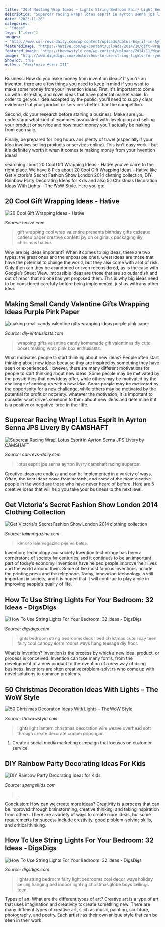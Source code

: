 ```yaml
---
title: "2014 Mustang Wrap Ideas ~ Lights String Bedroom Fairy Light Bedrooms Cool Decor Ways Holiday Ceiling Hanging Bed Indoor Lighting Christmas Globe Boys Ceilings Teen"
description: "Supercar racing wrap! lotus esprit in ayrton senna jps livery by camshaft"
date: "2022-11-26"
categories:
- "ideas"
tags: ["ideas"]
images:
- "http://www.car-revs-daily.com/wp-content/uploads/Lotus-Esprit-in-Ayrton-Senna-JPS-Livery-by-CAMSHAFT-7.jpg"
featuredImage: "https://hative.com/wp-content/uploads/2014/10/gift-wrapping-ideas/18-cool-gift-wrapping-ideas.jpg"
featured_image: "http://thewowstyle.com/wp-content/uploads/2014/11/Weave-lights-through-a-lantern-to-create-a-soft-overhead-light-source..jpg"
image: "http://www.digsdigs.com/photos/how-to-use-string-lights-for-your-bedroom-ideas-18-554x831.jpg"
ShowToc: true
author: "Anastasia Adams III"
---
```



Business: How do you make money from invention ideas?
If you're an inventor, there are a few things you need to keep in mind if you want to make some money from your invention ideas. 
First, it's important to come up with interesting and novel ideas that have potential market value. In order to get your idea accepted by the public, you'll need to supply clear evidence that your product or service is better than the competition.

Second, do your research before starting a business. Make sure you understand what kind of expenses associated with developing and selling your product or service and how much money you'll actually be making from each sale.

Finally, be prepared for long hours and plenty of travel (especially if your idea involves selling products or services online). This isn't easy work - but it's definitely worth it when it comes to making money from your invention ideas!

	

		
searching about 20 Cool Gift Wrapping Ideas - Hative you've came to the right place. We have 8 Pics about 20 Cool Gift Wrapping Ideas - Hative like Get Victoria&#039;s Secret Fashion Show London 2014 clothing collection, DIY Rainbow Party Decorating Ideas for Kids and also 50 Christmas Decoration Ideas With Lights – The WoW Style. Here you go:
		
    
## 20 Cool Gift Wrapping Ideas - Hative

<img loading=lazy src="https://hative.com/wp-content/uploads/2014/10/gift-wrapping-ideas/18-cool-gift-wrapping-ideas.jpg" onerror="this.onerror=null;this.src='https://tse3.mm.bing.net/th?id=OIP.y0RrePIHy3G-BNjv_nTHvAHaJ4&amp;pid=15.1';" alt="20 Cool Gift Wrapping Ideas - Hative">

_Source: hative.com_

>gift wrapping cool wrap valentine presents birthday gifts cadeaux cadeau paper creative confetti joy oh originaux packaging diy christmas hative. 

	

Why are big ideas important?
When it comes to big ideas, there are two types: the great ones and the impossible ones. Great ideas are those that have the potential to change the world, but they also come with a lot of risk. Only then can they be abandoned or even reconsidered, as is the case with Google’s Street View. Impossible ideas are those that are so outlandish and out of reach that no one has yet proposed them. This is why big ideas need to be considered carefully before being implemented, just as with any other idea.

    
## Making Small Candy Valentine Gifts Wrapping Ideas Purple Pink Paper

<img loading=lazy src="http://www.diy-enthusiasts.com/wp-content/uploads/2014/01/making-small-candy-valentine-gifts-wrapping-ideas.jpg?df51ca" onerror="this.onerror=null;this.src='https://tse3.mm.bing.net/th?id=OIP.SkxZNFhdNGJq4X0qOWg-AwAAAA&amp;pid=15.1';" alt="making small candy valentine gifts wrapping ideas purple pink paper">

_Source: diy-enthusiasts.com_

>wrapping gifts valentine candy homemade gift valentines diy cute boxes making wrap pink box enthusiasts. 

	

What motivates people to start thinking about new ideas?
People often start thinking about new ideas because they are inspired by something they have seen or experienced. However, there are many different motivations for people to start thinking about new ideas. Some people may be motivated by the possibilities that new ideas offer, while others may be motivated by the challenge of coming up with a new idea. Some people may be motivated by the opportunity for a new challenge, while others may be motivated by the potential for profit or notoriety. whatever the motivation, it is important to consider what drives someone to think about new ideas and determine if it is a positive or negative force in their life.

    
## Supercar Racing Wrap! Lotus Esprit In Ayrton Senna JPS Livery By CAMSHAFT

<img loading=lazy src="http://www.car-revs-daily.com/wp-content/uploads/Lotus-Esprit-in-Ayrton-Senna-JPS-Livery-by-CAMSHAFT-7.jpg" onerror="this.onerror=null;this.src='https://tse3.mm.bing.net/th?id=OIP._i8U3XXju2hfrnUzJJ0YtAHaD2&amp;pid=15.1';" alt="Supercar Racing Wrap! Lotus Esprit in Ayrton Senna JPS Livery by CAMSHAFT">

_Source: car-revs-daily.com_

>lotus esprit jps senna ayrton livery camshaft racing supercar. 

	

Creative ideas are endless and can be implemented in a variety of ways. Often, the best ideas come from scratch, and some of the most creative people in the world are those who have never heard of before. Here are 5 creative ideas that will help you take your business to the next level.

    
## Get Victoria&#039;s Secret Fashion Show London 2014 Clothing Collection

<img loading=lazy src="https://www.laiamagazine.com/wp-content/uploads/2014/12/victorias-secret-fashion-show-london-2014-kimono-robe.jpg" onerror="this.onerror=null;this.src='https://tse1.mm.bing.net/th?id=OIP.me-7K7HmaL3FMW3PWKigvgAAAA&amp;pid=15.1';" alt="Get Victoria&#039;s Secret Fashion Show London 2014 clothing collection">

_Source: laiamagazine.com_

>kimono laiamagazine pijama batas. 

	

Invention: Technology and society
Invention technology has been a cornerstone of society for centuries, and it continues to be an important part of today’s economy. Inventions have helped people improve their lives and the world around them. Some of the most famous inventions include the printing press and the telephone. Today, innovation technology is still important in society, and it is hoped that it will continue to play a role in improving people’s quality of life.

    
## How To Use String Lights For Your Bedroom: 32 Ideas - DigsDigs

<img loading=lazy src="http://www.digsdigs.com/photos/how-to-use-string-lights-for-your-bedroom-ideas-18-554x831.jpg" onerror="this.onerror=null;this.src='https://tse4.mm.bing.net/th?id=OIP.MwStiZgjDQuNY3bJrGmW8AHaLH&amp;pid=15.1';" alt="How To Use String Lights For Your Bedroom: 32 Ideas - DigsDigs">

_Source: digsdigs.com_

>lights bedroom string bedrooms decor bed christmas cute cozy teen fairy cool canopy dorm rooms ways hang teenage diy floor. 

	

What is Invention?
Invention is the process by which a new idea, product, or process is conceived. Invention can take many forms, from the development of a new product to the invention of a new way of doing business. Inventors are often creative problem-solvers who come up with novel solutions to common problems.

    
## 50 Christmas Decoration Ideas With Lights – The WoW Style

<img loading=lazy src="http://thewowstyle.com/wp-content/uploads/2014/11/Weave-lights-through-a-lantern-to-create-a-soft-overhead-light-source..jpg" onerror="this.onerror=null;this.src='https://tse2.mm.bing.net/th?id=OIP.gPk_yTNnfL11d1z6iZun7wHaHa&amp;pid=15.1';" alt="50 Christmas Decoration Ideas With Lights – The WoW Style">

_Source: thewowstyle.com_

>lights light lantern christmas decoration wire weave overhead soft through create decorate copper popsugar. 

	

1. Create a social media marketing campaign that focuses on customer service.

    
## DIY Rainbow Party Decorating Ideas For Kids

<img loading=lazy src="https://spongekids.com/wp-content/uploads/2014/11/diy-rainbow-party-decorating-ideas/7-diy-rainbow-paper-curtain.jpg" onerror="this.onerror=null;this.src='https://tse2.mm.bing.net/th?id=OIP.6Ada-zOvyZwDK4n3P17UDwHaLM&amp;pid=15.1';" alt="DIY Rainbow Party Decorating Ideas for Kids">

_Source: spongekids.com_

>. 

	

Conclusion: How can we create more ideas?
Creativity is a process that can be improved through brainstorming, creative thinking, and taking inspiration from others. There are a variety of ways to create more ideas, but some requirements for success include creativity, good problem-solving skills, and critical thinking.

    
## How To Use String Lights For Your Bedroom: 32 Ideas - DigsDigs

<img loading=lazy src="http://www.digsdigs.com/photos/how-to-use-string-lights-for-your-bedroom-ideas-14-554x831.jpg" onerror="this.onerror=null;this.src='https://tse1.mm.bing.net/th?id=OIP.mOduEvt5qHaP6dA9NW0gGwHaLH&amp;pid=15.1';" alt="How To Use String Lights For Your Bedroom: 32 Ideas - DigsDigs">

_Source: digsdigs.com_

>lights string bedroom fairy light bedrooms cool decor ways holiday ceiling hanging bed indoor lighting christmas globe boys ceilings teen. 

	

Types of art: What are the different types of art?
Creative art is a type of art that uses imagination and creativity to create something new. There are many different types of creative art, such as music, painting, sculpture, photography, and poetry. Each artist has their own unique style that can be seen in their work.

